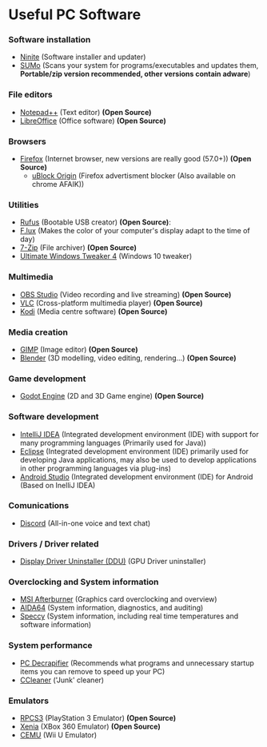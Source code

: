 # Useful PC Software

### Software installation

* [Ninite](https://ninite.com/) (Software installer and updater)
* [SUMo](http://www.kcsoftwares.com/?download) (Scans your system for programs/executables and updates them, **Portable/zip version recommended, other versions contain adware**)
 
### File editors

* [Notepad++](https://notepad-plus-plus.org/) (Text editor) **(Open Source)**
* [LibreOffice](http://www.libreoffice.org/download/download/) (Office software) **(Open Source)**
  
### Browsers

* [Firefox](https://www.mozilla.org/en-US/firefox/new/) (Internet browser, new versions are really good (57.0+)) **(Open Source)**  
    * [uBlock Origin](https://addons.mozilla.org/en-US/firefox/addon/ublock-origin/) (Firefox advertisment blocker (Also available on chrome AFAIK))
  
### Utilities

* [Rufus](http://rufus.akeo.ie/?locale=en_US) (Bootable USB creator) **(Open Source)**:  
* [F.lux](https://justgetflux.com/) (Makes the color of your computer's display adapt to the time of day)  
* [7-Zip](http://www.7-zip.org/download.html) (File archiver) **(Open Source)**
* [Ultimate Windows Tweaker 4](http://www.thewindowsclub.com/ultimate-windows-tweaker-4-windows-10) (Windows 10 tweaker)

### Multimedia

* [OBS Studio](https://obsproject.com/) (Video recording and live streaming) **(Open Source)**
* [VLC](https://www.videolan.org/vlc/index.html) (Cross-platform multimedia player) **(Open Source)**
* [Kodi](https://kodi.tv/about/software) (Media centre software) **(Open Source)**

### Media creation

* [GIMP](https://www.gimp.org/) (Image editor) **(Open Source)**
* [Blender](https://www.blender.org/) (3D modelling, video editing, rendering...) **(Open Source)**

### Game development

* [Godot Engine](https://godotengine.org/) (2D and 3D Game engine) **(Open Source)**

### Software development 

* [IntelliJ IDEA](https://www.jetbrains.com/idea/) (Integrated development environment (IDE) with support for many programming languages (Primarily used for Java))
* [Eclipse](https://www.eclipse.org/) (Integrated development environment (IDE) primarily used for developing Java applications, may also be used to develop applications in other programming languages via plug-ins)
* [Android Studio](https://developer.android.com/studio/index.html) (Integrated development environment (IDE) for Android (Based on InelliJ IDEA)

### Comunications

* [Discord](https://discordapp.com/download) (All-in-one voice and text chat)

### Drivers / Driver related

* [Display Driver Uninstaller (DDU)](https://www.wagnardsoft.com/) (GPU Driver uninstaller)

### Overclocking and System information

* [MSI Afterburner](https://msi.com/page/afterburner) (Graphics card overclocking and overview)
* [AIDA64](https://www.aida64.com/downloads) (System information, diagnostics, and auditing)
* [Speccy](https://www.piriform.com/speccy/download) (System information, including real time temperatures and software information)

### System performance

* [PC Decrapifier](https://www.pcdecrapifier.com/download) (Recommends what programs and unnecessary startup items you can remove to speed up your PC)  
* [CCleaner](https://www.piriform.com/ccleaner/download) ('Junk' cleaner)

### Emulators

* [RPCS3](https://rpcs3.net/) (PlayStation 3 Emulator) **(Open Source)**
* [Xenia](http://xenia.jp/) (XBox 360 Emulator) **(Open Source)**
* [CEMU](http://cemu.info/) (Wii U Emulator)
